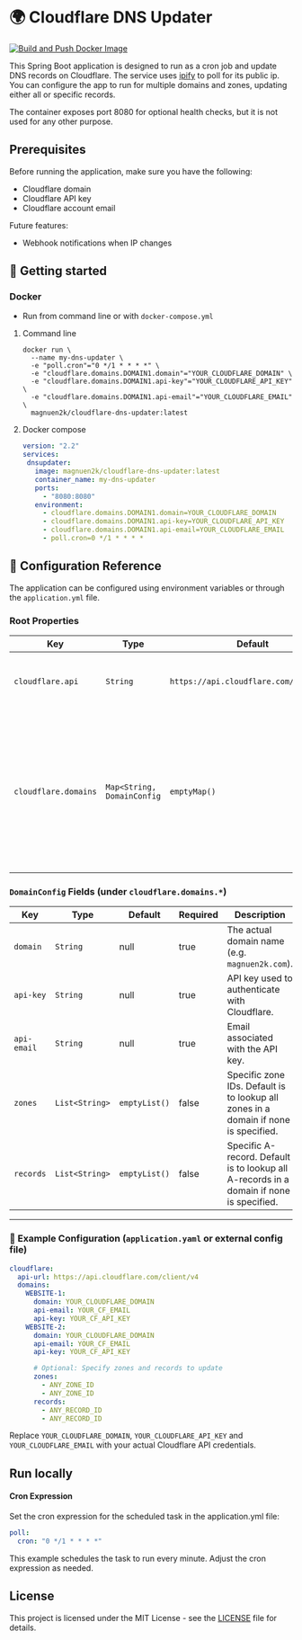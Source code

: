 # 🌍 Cloudflare DNS Updater

[![Build and Push Docker Image](https://github.com/magnuen2k/cloudflare-dns-updater/actions/workflows/build-push.yml/badge.svg)](https://github.com/magnuen2k/cloudflare-dns-updater/actions/workflows/build-push.yml)

This Spring Boot application is designed to run as a cron job and update DNS records on Cloudflare.
The service uses [ipify](https://www.ipify.org/) to poll for its public ip. You can configure the app to run for
multiple domains and zones, updating either all or specific records.

The container exposes port 8080 for optional health checks, but it is not used for any other purpose.

## Prerequisites

Before running the application, make sure you have the following:

- Cloudflare domain
- Cloudflare API key
- Cloudflare account email

Future features:

- Webhook notifications when IP changes

## 🚀 Getting started

### Docker

- Run from command line or with `docker-compose.yml`

1. Command line
    ```shell
    docker run \
      --name my-dns-updater \
      -e "poll.cron"="0 */1 * * * *" \
      -e "cloudflare.domains.DOMAIN1.domain"="YOUR_CLOUDFLARE_DOMAIN" \
      -e "cloudflare.domains.DOMAIN1.api-key"="YOUR_CLOUDFLARE_API_KEY" \
      -e "cloudflare.domains.DOMAIN1.api-email"="YOUR_CLOUDFLARE_EMAIL" \
      magnuen2k/cloudflare-dns-updater:latest
    ```
2. Docker compose
     ```yaml
    version: "2.2"
    services:
      dnsupdater:
        image: magnuen2k/cloudflare-dns-updater:latest
        container_name: my-dns-updater
        ports:
          - "8080:8080"
        environment:
          - cloudflare.domains.DOMAIN1.domain=YOUR_CLOUDFLARE_DOMAIN
          - cloudflare.domains.DOMAIN1.api-key=YOUR_CLOUDFLARE_API_KEY
          - cloudflare.domains.DOMAIN1.api-email=YOUR_CLOUDFLARE_EMAIL
          - poll.cron=0 */1 * * * *
      ```

## 📖 Configuration Reference

The application can be configured using environment variables or through the `application.yml` file.

### Root Properties

| Key                  | Type                       | Default                                | Description                                                                                                                                                                       |
|----------------------|----------------------------|----------------------------------------|-----------------------------------------------------------------------------------------------------------------------------------------------------------------------------------|
| `cloudflare.api`     | `String`                   | `https://api.cloudflare.com/client/v4` | Base URL for the Cloudflare API or integration endpoint.                                                                                                                          |
| `cloudflare.domains` | `Map<String, DomainConfig` | `emptyMap()`                           | A named map of domain configurations. Each key is a page ID (e.g. `some-page`). This is done to make it easier to inject configuration from docker-compose and not rely on lists. |

### `DomainConfig` Fields (under `cloudflare.domains.*`)

| Key         | Type           | Default       | Required | Description                                                                             |
|-------------|----------------|---------------|----------|-----------------------------------------------------------------------------------------|
| `domain`    | `String`       | null          | true     | The actual domain name (e.g. `magnuen2k.com`).                                          |
| `api-key`   | `String`       | null          | true     | API key used to authenticate with Cloudflare.                                           |
| `api-email` | `String`       | null          | true     | Email associated with the API key.                                                      |
| `zones`     | `List<String>` | `emptyList()` | false    | Specific zone IDs. Default is to lookup all zones in a domain if none is specified.     |
| `records`   | `List<String>` | `emptyList()` | false    | Specific A-record. Default is to lookup all A-records in a domain if none is specified. |

---

### 🧪 Example Configuration (`application.yaml` or external config file)

```yaml
cloudflare:
  api-url: https://api.cloudflare.com/client/v4
  domains:
    WEBSITE-1:
      domain: YOUR_CLOUDFLARE_DOMAIN
      api-email: YOUR_CF_EMAIL
      api-key: YOUR_CF_API_KEY
    WEBSITE-2:
      domain: YOUR_CLOUDFLARE_DOMAIN
      api-email: YOUR_CF_EMAIL
      api-key: YOUR_CF_API_KEY

      # Optional: Specify zones and records to update
      zones:
        - ANY_ZONE_ID
        - ANY_ZONE_ID
      records:
        - ANY_RECORD_ID
        - ANY_RECORD_ID
```

Replace `YOUR_CLOUDFLARE_DOMAIN`, `YOUR_CLOUDFLARE_API_KEY` and `YOUR_CLOUDFLARE_EMAIL` with your actual Cloudflare API
credentials.

## Run locally

#### Cron Expression

Set the cron expression for the scheduled task in the application.yml file:

```yaml
poll:
  cron: "0 */1 * * * *"
```

This example schedules the task to run every minute. Adjust the cron expression as needed.

## License

This project is licensed under the MIT License - see the [LICENSE](https://opensource.org/license/mit/) file for
details.
